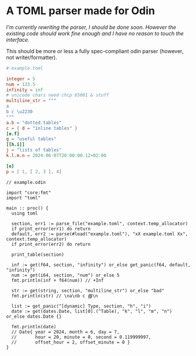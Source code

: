 # A TOML parser made for Odin

*I'm currently rewriting the parser, I should be done soon. However the existing code should work fine enough and I have no reason to touch the interface.*

This should be more or less a fully spec-compliant odin parser (however, not writer/formatter).

```TOML
# example.toml

integer = 5
num = 123.5
infinity = inf
# unicode chars need chcp 65001 & stuff
multiline_str = """
a
b c \u2230
"""
a.b = "dotted.tables"
c = { d = "inline tables" }
[e.f]
g = "useful tables"
[[h.i]]
j = "lists of tables"
k.l.m.n = 2024-06-07T20:00:00.12+02:00

[o]
p = [ 1, [ 2, 3 ], 4]
```


```Odin
// example.odin

import "core:fmt"
import "toml"

main :: proc() {
  using toml
  
  section, err1 := parse_file("example.toml", context.temp_allocator)
  if print_error(err1) do return
  default, err2 := parse(#load("example.toml"), "xX example.toml Xx", context.temp_allocator)
  if print_error(err2) do return
  
  print_table(section)
  
  inf := get(f64, section, "infinity") or_else get_panic(f64, default, "infinity")
  num := get(i64, section, "num") or_else 5
  fmt.println(inf + f64(num)) // +Inf
  
  str := get(string, section, "multiline_str") or_else "bad"
  fmt.println(str) // \na\nb c ∰\n
  
  list := get_panic(^[dynamic] Type, section, "h", "i")
  date := get(dates.Date, list[0].(^Table), "k", "l", "m", "n") or_else dates.Date {}
  
  fmt.println(date)
  // Date{ year = 2024, month = 6, day = 7,
  //       hour = 20, minute = 0, second = 0.119999997,
  //       offset_hour = 2, offset_minute = 0 }
}
```
